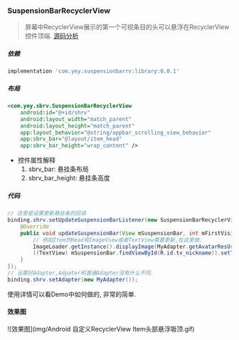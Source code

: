 ### SuspensionBarRecyclerView
> 屏幕中RecyclerView展示的第一个可视条目的头可以悬浮在RecyclerView控件顶端.
> [源码分析](https://blog.csdn.net/MoLiao2046/article/details/106025618)
##### 依赖
```groovy
implementation 'com.yey.suspensionbarrv:library:0.0.1'
```
##### 布局
```xml
<com.yey.sbrv.SuspensionBarRecyclerView
    android:id="@+id/shrv"
    android:layout_width="match_parent"
    android:layout_height="match_parent"
    app:layout_behavior="@string/appbar_scrolling_view_behavior"
    app:sbrv_bar="@layout/item_head"
    app:sbrv_bar_height="wrap_content" />
```
- 控件属性解释
    1. sbrv_bar: 悬挂条布局
    2. sbrv_bar_height: 悬挂条高度
##### 代码
```java
// 这里是设置更新悬挂条的回调
binding.shrv.setUpdateSuspensionBarListener(new SuspensionBarRecyclerView.UpdateSuspensionBarListener() {
    @Override
    public void updateSuspensionBar(View mSuspensionBar, int mFirstVisibleIndex) {
        // 例如Item的Head有ImageView或者TextView需要更新,在这里做.
        ImageLoader.getInstance().displayImage(MyAdapter.getAvatarResUrl(mFirstVisibleIndex), ((ImageView) mSuspensionBar.findViewById(R.
        ((TextView) mSuspensionBar.findViewById(R.id.tv_nickname)).setText("NetEase " + mFirstVisibleIndex);
    }
});
// 设置好Adapter,Adpater和普通Adapter没有什么不同.
binding.shrv.setAdapter(new MyAdapter());
```
使用详情可以看Demo中如何做的, 非常的简单.
#### 效果图

![效果图](img/Android 自定义RecyclerView Item头部悬浮吸顶.gif)


